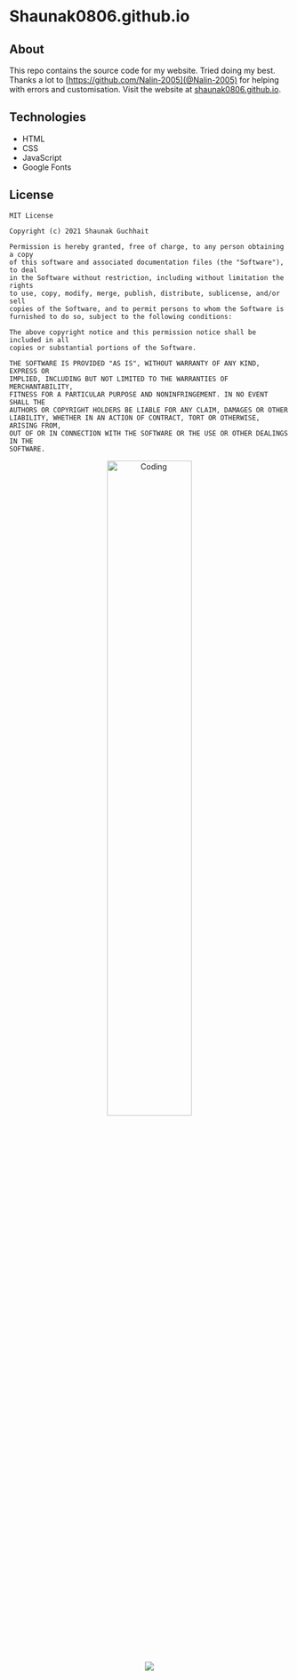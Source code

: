 <h1>Shaunak0806.github.io</h1>

## About
This repo contains the source code for my website. Tried doing my best. Thanks a lot to [https://github.com/Nalin-2005](@Nalin-2005) for helping with errors and customisation.
Visit the website at [shaunak0806.github.io](https://shaunak0806.github.io).  

## Technologies
- HTML
- CSS
- JavaScript
- Google Fonts

## License
  
```
MIT License

Copyright (c) 2021 Shaunak Guchhait

Permission is hereby granted, free of charge, to any person obtaining a copy
of this software and associated documentation files (the "Software"), to deal
in the Software without restriction, including without limitation the rights
to use, copy, modify, merge, publish, distribute, sublicense, and/or sell
copies of the Software, and to permit persons to whom the Software is
furnished to do so, subject to the following conditions:

The above copyright notice and this permission notice shall be included in all
copies or substantial portions of the Software.

THE SOFTWARE IS PROVIDED "AS IS", WITHOUT WARRANTY OF ANY KIND, EXPRESS OR
IMPLIED, INCLUDING BUT NOT LIMITED TO THE WARRANTIES OF MERCHANTABILITY,
FITNESS FOR A PARTICULAR PURPOSE AND NONINFRINGEMENT. IN NO EVENT SHALL THE
AUTHORS OR COPYRIGHT HOLDERS BE LIABLE FOR ANY CLAIM, DAMAGES OR OTHER
LIABILITY, WHETHER IN AN ACTION OF CONTRACT, TORT OR OTHERWISE, ARISING FROM,
OUT OF OR IN CONNECTION WITH THE SOFTWARE OR THE USE OR OTHER DEALINGS IN THE
SOFTWARE.
```
<p align="center">
<img  width="55%" src="https://raw.githubusercontent.com/onimur/.github/master/.resources/git-header.svg" alt="Coding">
<br>
<br>
<img src="https://img.shields.io/badge/THANKS%20FOR-VISITING%20❤%EF%B8%8F-informational?style=for-the-badge&logo=github" alt"thank you" />

</p>
